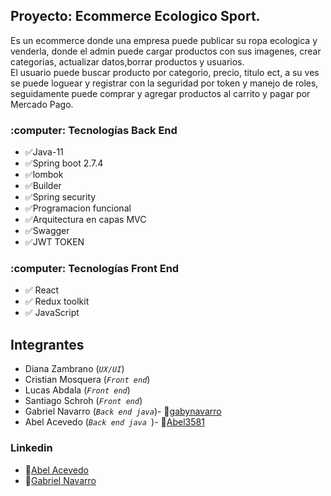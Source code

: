 
<h2>Proyecto: Ecommerce Ecologico Sport.</h2>
<p>Es un ecommerce donde una empresa puede publicar su ropa ecologica y venderla, donde el admin puede cargar productos
con sus imagenes, crear categorias, actualizar datos,borrar productos y usuarios.<br>
El usuario puede buscar producto por categorio, precio, titulo ect, a su ves se puede loguear y registrar con la seguridad
por token y manejo de roles, seguidamente puede comprar y agregar productos al carrito y pagar por Mercado Pago.
</p>

<h3>:computer: Tecnologías Back End </h3>

- ✅Java-11
- ✅Spring boot 2.7.4
- ✅lombok
- ✅Builder
- ✅Spring security
- ✅Programacion funcional
- ✅Arquitectura en capas MVC
- ✅Swagger
- ✅JWT TOKEN


<h3>:computer: Tecnologías Front End </h3>

- ✅ React
- ✅ Redux toolkit
- ✅ JavaScript

<h2>Integrantes</h2>

- Diana Zambrano (_`UX/UI`_)
- Cristian Mosquera (_`Front end`_)
- Lucas Abdala (_`Front end`_)
- Santiago Schroh (_`Front end`_)
- Gabriel Navarro (_`Back end java`_)- :brain:[gabynavarro](https://github.com/gabynavarro)
- Abel Acevedo (_`Back end java `_)- :space_invader:[Abel3581](https://github.com/Abel3581)

### Linkedin

- :space_invader:[Abel Acevedo](https://www.linkedin.com/in/abel-fernando-acevedo/)
- :brain:[Gabriel Navarro](https://www.linkedin.com/in/gabriel-navarro-233388219/)